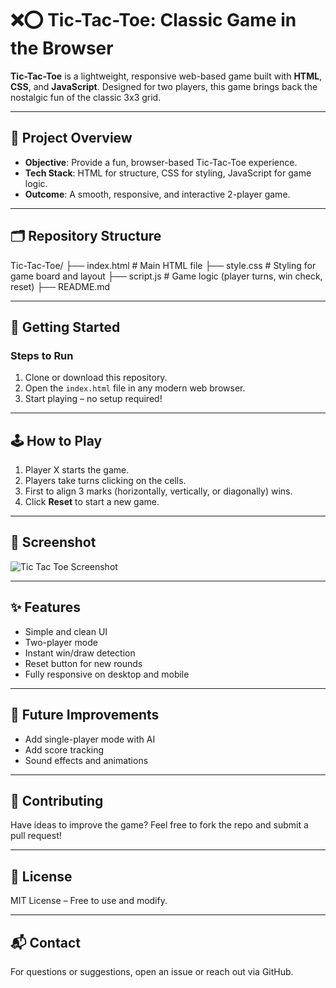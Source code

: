 # ❌⭕ Tic-Tac-Toe: Classic Game in the Browser

**Tic-Tac-Toe** is a lightweight, responsive web-based game built with **HTML**, **CSS**, and **JavaScript**. Designed for two players, this game brings back the nostalgic fun of the classic 3x3 grid.

---

## 🎯 **Project Overview**
- **Objective**: Provide a fun, browser-based Tic-Tac-Toe experience.
- **Tech Stack**: HTML for structure, CSS for styling, JavaScript for game logic.
- **Outcome**: A smooth, responsive, and interactive 2-player game.

---

## 🗂️ **Repository Structure**
Tic-Tac-Toe/
├── index.html # Main HTML file
├── style.css # Styling for game board and layout
├── script.js # Game logic (player turns, win check, reset)
├── README.md


---

## 🚀 **Getting Started**

### **Steps to Run**
1. Clone or download this repository.
2. Open the `index.html` file in any modern web browser.
3. Start playing – no setup required!

---

## 🕹️ **How to Play**
1. Player X starts the game.
2. Players take turns clicking on the cells.
3. First to align 3 marks (horizontally, vertically, or diagonally) wins.
4. Click **Reset** to start a new game.

---

## 📸 **Screenshot**
<!-- You can upload a screenshot and use the path below -->
![Tic Tac Toe Screenshot](screenshot.png)

---

## ✨ **Features**
- Simple and clean UI
- Two-player mode
- Instant win/draw detection
- Reset button for new rounds
- Fully responsive on desktop and mobile

---

## 📌 **Future Improvements**
- Add single-player mode with AI
- Add score tracking
- Sound effects and animations

---

## 🤝 **Contributing**
Have ideas to improve the game? Feel free to fork the repo and submit a pull request!

---

## 📄 **License**
MIT License – Free to use and modify.

---

## 📬 **Contact**
For questions or suggestions, open an issue or reach out via GitHub.

